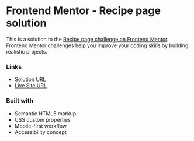 # Frontend Mentor - Recipe page solution

This is a solution to the [Recipe page challenge on Frontend Mentor](https://www.frontendmentor.io/challenges/recipe-page-KiTsR8QQKm). Frontend Mentor challenges help you improve your coding skills by building realistic projects. 


### Links

- [Solution URL](https://github.com/medaich/recipe-page-main)
- [Live Site URL](https://medaich.github.io/recipe-page-main/)

### Built with

- Semantic HTML5 markup
- CSS custom properties
- Mobile-first workflow
- Accessibility concept
